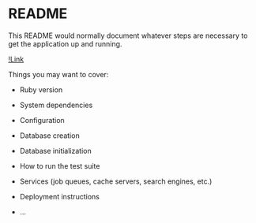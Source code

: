 # README

This README would normally document whatever steps are necessary to get the
application up and running.

[!Link](https://sheltered-dusk-00981.herokuapp.com/)

Things you may want to cover:

* Ruby version

* System dependencies

* Configuration

* Database creation

* Database initialization

* How to run the test suite

* Services (job queues, cache servers, search engines, etc.)

* Deployment instructions

* ...
